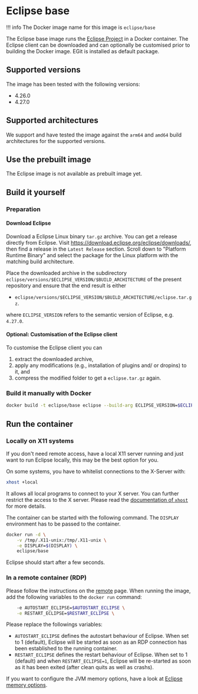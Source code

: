 <!--
 ~ SPDX-FileCopyrightText: Copyright DB InfraGO AG and contributors
 ~ SPDX-License-Identifier: Apache-2.0
 -->

# Eclipse base

<!-- prettier-ignore -->
!!! info
    The Docker image name for this image is `eclipse/base`

The Eclipse base image runs the
[Eclipse Project](https://download.eclipse.org/eclipse/downloads/) in a Docker
container. The Eclipse client can be downloaded and can optionally be
customised prior to building the Docker image. EGit is installed as default
package.

## Supported versions

The image has been tested with the following versions:

- 4.26.0
- 4.27.0

## Supported architectures

We support and have tested the image against the `arm64` and `amd64` build
architectures for the supported versions.

## Use the prebuilt image

The Eclipse image is not available as prebuilt image yet.

## Build it yourself

### Preparation

#### Download Eclipse

Download a Eclipse Linux binary `tar.gz` archive. You can get a release
directly from Eclipse. Visit <https://download.eclipse.org/eclipse/downloads/>,
then find a release in the `Latest Release` section. Scroll down to "Platform
Runtime Binary" and select the package for the Linux platform with the matching
build architecture.

Place the downloaded archive in the subdirectory
`eclipse/versions/$ECLIPSE_VERSION/$BUILD_ARCHITECTURE` of the present
repository and ensure that the end result is either

- `eclipse/versions/$ECLIPSE_VERSION/$BUILD_ARCHITECTURE/eclipse.tar.gz`.

where `ECLIPSE_VERSION` refers to the semantic version of Eclipse, e.g.
`4.27.0`.

#### Optional: Customisation of the Eclipse client

To customise the Eclipse client you can

1. extract the downloaded archive,
1. apply any modifications (e.g., installation of plugins and/ or dropins) to
   it, and
1. compress the modified folder to get a `eclipse.tar.gz` again.

### Build it manually with Docker

```zsh
docker build -t eclipse/base eclipse --build-arg ECLIPSE_VERSION=$ECLIPSE_VERSION
```

## Run the container

### Locally on X11 systems

If you don't need remote access, have a local X11 server running and just want
to run Eclipse locally, this may be the best option for you.

On some systems, you have to whitelist connections to the X-Server with:

```zsh
xhost +local
```

It allows all local programs to connect to your X server. You can further
restrict the access to the X server. Please read the
[documentation of `xhost`](https://man.archlinux.org/man/xhost.1) for more
details.

The container can be started with the following command. The `DISPLAY`
environment has to be passed to the container.

```zsh
docker run -d \
    -v /tmp/.X11-unix:/tmp/.X11-unix \
    -e DISPLAY=$(DISPLAY) \
    eclipse/base
```

Eclipse should start after a few seconds.

### In a remote container (RDP)

Please follow the instructions on the [remote](../remote.md) page. When running
the image, add the following variables to the `docker run` command:

```zsh
    -e AUTOSTART_ECLIPSE=$AUTOSTART_ECLIPSE \
    -e RESTART_ECLIPSE=$RESTART_ECLIPSE \
```

Please replace the followings variables:

- `AUTOSTART_ECLIPSE` defines the autostart behaviour of Eclipse. When set to 1
  (default), Eclipse will be started as soon as an RDP connection has been
  established to the running container.
- `RESTART_ECLIPSE` defines the restart behaviour of Eclipse. When set to 1
  (default) and when `RESTART_ECLIPSE=1`, Eclipse will be re-started as soon as
  it has been exited (after clean quits as well as crashs).

If you want to configure the JVM memory options, have a look at
[Eclipse memory options](./memory-options.md).
